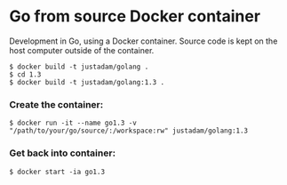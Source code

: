 Go from source Docker container
===============================

Development in Go, using a Docker container.  Source code is kept on the host computer outside of the container.

```
$ docker build -t justadam/golang .
$ cd 1.3
$ docker build -t justadam/golang:1.3 .
```

### Create the container:

```
$ docker run -it --name go1.3 -v "/path/to/your/go/source/:/workspace:rw" justadam/golang:1.3
```

### Get back into container:

```
$ docker start -ia go1.3
```
